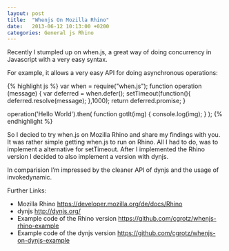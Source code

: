 ```yaml
---
layout: post
title:  "Whenjs On Mozilla Rhino"
date:   2013-06-12 10:13:00 +0200
categories: General js Rhino
---
```

Recently I stumpled up on when.js, a great way of doing concurrency in Javascript with a very easy syntax.

For example, it allows a very easy API for doing asynchronous operations:

{% highlight js %}
var when = require("when.js");
function operation (message) {
      var deferred = when.defer();
      setTimeout(function(){
            deferred.resolve(message);
      },1000);
      return deferred.promise;
}

operation('Hello World').then(
  function gotIt(img) {
        console.log(img);
  }
);
{% endhighlight %}

So I decied to try when.js on Mozilla Rhino and share my findings with you. It was rather simple getting when.js to run on Rhino. All I had to do, was to implement a alternative for setTimeout. After I implemented the Rhino version I decided to also implement a version with dynjs.

In comparision I’m impressed by the cleaner API of dynjs and the usage of invokedynamic.

Further Links: 
* Mozilla Rhino https://developer.mozilla.org/de/docs/Rhino 
* dynjs http://dynjs.org/ 
* Example code of the Rhino version https://github.com/cgrotz/whenjs-rhino-example 
* Example code of the dynjs version https://github.com/cgrotz/whenjs-on-dynjs-example